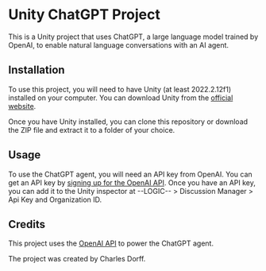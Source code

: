 # Unity ChatGPT Project

This is a Unity project that uses ChatGPT, a large language model trained by OpenAI, to enable natural language conversations with an AI agent.

## Installation

To use this project, you will need to have Unity (at least 2022.2.12f1) installed on your computer. You can download Unity from the [official website](https://unity.com/).

Once you have Unity installed, you can clone this repository or download the ZIP file and extract it to a folder of your choice.

## Usage

To use the ChatGPT agent, you will need an API key from OpenAI. You can get an API key by [signing up for the OpenAI API](https://beta.openai.com/signup/). Once you have an API key, you can add it to the Unity inspector at --LOGIC-- > Discussion Manager > Api Key and Organization ID.

## Credits

This project uses the [OpenAI API](https://beta.openai.com/) to power the ChatGPT agent.

The project was created by Charles Dorff.
